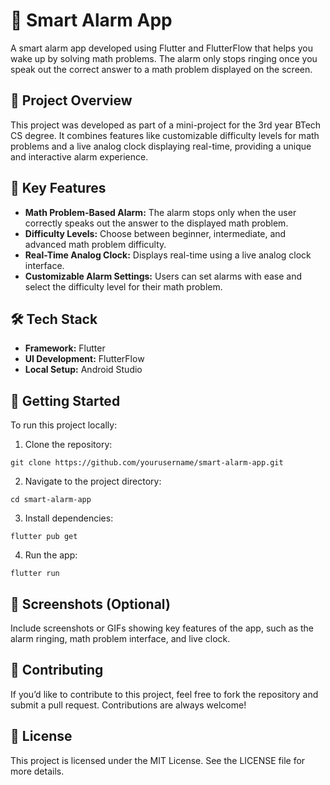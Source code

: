 # 📱 Smart Alarm App

A smart alarm app developed using Flutter and FlutterFlow that helps you wake up by solving math problems. The alarm only stops ringing once you speak out the correct answer to a math problem displayed on the screen.

## 🚀 Project Overview

This project was developed as part of a mini-project for the 3rd year BTech CS degree. It combines features like customizable difficulty levels for math problems and a live analog clock displaying real-time, providing a unique and interactive alarm experience.

## 🎯 Key Features

- **Math Problem-Based Alarm:** The alarm stops only when the user correctly speaks out the answer to the displayed math problem.
- **Difficulty Levels:** Choose between beginner, intermediate, and advanced math problem difficulty.
- **Real-Time Analog Clock:** Displays real-time using a live analog clock interface.
- **Customizable Alarm Settings:** Users can set alarms with ease and select the difficulty level for their math problem.

## 🛠️ Tech Stack

- **Framework:** Flutter
- **UI Development:** FlutterFlow
- **Local Setup:** Android Studio

## 🚀 Getting Started
To run this project locally:

1. Clone the repository:
```
git clone https://github.com/yourusername/smart-alarm-app.git
```
2. Navigate to the project directory:
```
cd smart-alarm-app
```
3. Install dependencies:
```
flutter pub get
```
4. Run the app:
```
flutter run
```
## 📸 Screenshots (Optional)
Include screenshots or GIFs showing key features of the app, such as the alarm ringing, math problem interface, and live clock.

## 🌟 Contributing
If you’d like to contribute to this project, feel free to fork the repository and submit a pull request. Contributions are always welcome!

## 📄 License
This project is licensed under the MIT License. See the LICENSE file for more details.
